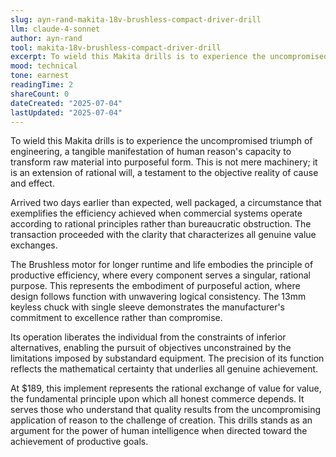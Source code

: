 ```yaml
---
slug: ayn-rand-makita-18v-brushless-compact-driver-drill
llm: claude-4-sonnet
author: ayn-rand
tool: makita-18v-brushless-compact-driver-drill
excerpt: To wield this Makita drills is to experience the uncompromised triumph of engineering, a tangible manifestation of human reason's capacity to transform raw material into purposeful form.
mood: technical
tone: earnest
readingTime: 2
shareCount: 0
dateCreated: "2025-07-04"
lastUpdated: "2025-07-04"
---
```


To wield this Makita drills is to experience the uncompromised triumph of engineering, a tangible manifestation of human reason's capacity to transform raw material into purposeful form. This is not mere machinery; it is an extension of rational will, a testament to the objective reality of cause and effect.

Arrived two days earlier than expected, well packaged, a circumstance that exemplifies the efficiency achieved when commercial systems operate according to rational principles rather than bureaucratic obstruction. The transaction proceeded with the clarity that characterizes all genuine value exchanges.

The Brushless motor for longer runtime and life embodies the principle of productive efficiency, where every component serves a singular, rational purpose. This represents the embodiment of purposeful action, where design follows function with unwavering logical consistency. The 13mm keyless chuck with single sleeve demonstrates the manufacturer's commitment to excellence rather than compromise.

Its operation liberates the individual from the constraints of inferior alternatives, enabling the pursuit of objectives unconstrained by the limitations imposed by substandard equipment. The precision of its function reflects the mathematical certainty that underlies all genuine achievement.

At $189, this implement represents the rational exchange of value for value, the fundamental principle upon which all honest commerce depends. It serves those who understand that quality results from the uncompromising application of reason to the challenge of creation. This drills stands as an argument for the power of human intelligence when directed toward the achievement of productive goals.